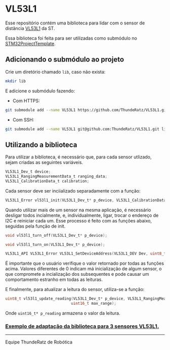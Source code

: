 # VL53L1

Esse repositório contém uma biblioteca para lidar com o sensor de distância [VL53L1](https://www.st.com/en/imaging-and-photonics-solutions/vl53l1x.html) da ST.

Essa biblioteca foi feita para ser utilizadas como submódulo no [STM32ProjectTemplate](https://github.com/ThundeRatz/STM32ProjectTemplate).

## Adicionando o submódulo ao projeto

Crie um diretório chamado `lib`, caso não exista:

```bash
mkdir lib
```
E adicione o submódulo fazendo:

* Com HTTPS:
```bash
git submodule add --name VL53L1 https://github.com/ThundeRatz/VL53L1.git lib/VL53L1
```

* Com SSH:
```bash
git submodule add --name VL53L1 git@github.com:ThundeRatz/VL53L1.git lib/VL53L1
```

## Utilizando a biblioteca

Para utilizar a biblioteca, é necessário que, para cada sensor utlizado, sejam criadas as seguintes variáveis.

```C
VL53L1_Dev_t device;
VL53L1_RangingMeasurementData_t ranging_data;
VL53L1_CalibrationData_t calibration;
```

Cada sensor deve ser inciializado separadamente com a função:

```C
VL53L1_Error vl53l1_init(VL53L1_Dev_t* p_device, VL53L1_CalibrationData_t* calibration);
```

Quando utilizar mais de um sensor na mesma aplicação, é necessário desligar todos incialmente, e, individualmente, ligar, trocar o endereço de I2C e reiniciar cada um. Esse processo é feito com as funções abaixo, seguidas pela função de init.

```C
void vl53l1_turn_off(VL53L1_Dev_t* p_device);

void vl53l1_turn_on(VL53L1_Dev_t* p_device);

VL53L1_API VL53L1_Error VL53L1_SetDeviceAddress(VL53L1_DEV Dev, uint8_t DeviceAddress);
```

É importante que o usuário verifique o valor retornado por todas as funções acima. Valores diferentes de 0 indicam má inicialização de algum sensor, o que compromete a incialização dos subsequentes e pode causar um comportamento estranho em todas as leituras.

E finalmente, para atualizar a leitura do sensor, utiliza-se a função:

```C
uint8_t vl53l1_update_reading(VL53L1_Dev_t* p_device, VL53L1_RangingMeasurementData_t* p_ranging_data, uint16_t* p_reading,
                             uint16_t max_range);
```

Onde ```uint16_t* p_reading``` armazena o valor da leitura.

### [Exemplo de adaptação da biblioteca para 3 sensores VL53L1.](https://github.com/Berbardo/VL53L1_Example/blob/master/src/adapter_example.c)

---------------------

Equipe ThundeRatz de Robótica
